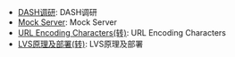 * [DASH调研](knowledge/dash.md): DASH调研
* [Mock Server](knowledge/mock-server.md): Mock Server
* [URL Encoding Characters(转)](knowledge/url-encoding-characters.md): URL Encoding Characters
* [LVS原理及部署(转)](knowledge/lvs.md): LVS原理及部署
